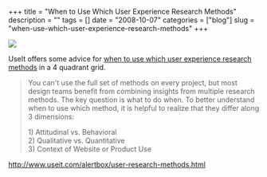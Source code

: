 +++
title = "When to Use Which User Experience Research Methods"
description = ""
tags = []
date = "2008-10-07"
categories = ["blog"]
slug = "when-use-which-user-experience-research-methods"
+++



  <div class="notebook-screenshot"><a href="http://www.useit.com/alertbox/user-research-methods.html"><img src="//media.konigi.com/notebook/useit-ux-research-methods.jpg" class="notebook-image" /></a></div><p>UseIt offers some advice for <a href="http://www.useit.com/alertbox/user-research-methods.html">when to use which user experience research methods</a> in a 4 quadrant grid.</p>
<blockquote><p>You can't use the full set of methods on every project, but most design teams benefit from combining insights from multiple research methods. The key question is what to do when. To better understand when to use which method, it is helpful to realize that they differ along 3 dimensions:</p>
<p>1) Attitudinal vs. Behavioral<br />
2) Qualitative vs. Quantitative<br />
3) Context of Website or Product Use </p></blockquote>
    
  <a href="http://www.useit.com/alertbox/user-research-methods.html">http://www.useit.com/alertbox/user-research-methods.html</a>
